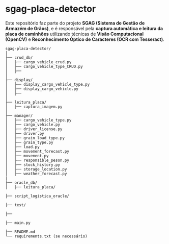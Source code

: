 # sgag-placa-detector
Este repositório faz parte do projeto **SGAG (Sistema de Gestão de Armazém de Grãos)**, e é responsável pela **captura automática e leitura da placa de caminhões** utilizando técnicas de **Visão Computacional (OpenCV)** e **Reconhecimento Óptico de Caracteres (OCR com Tesseract)**.

```
sgag-placa-detector/
│
├── crud_db/
│   ├── cargo_vehicle_crud.py
│   ├── cargo_vehicle_type_CRUD.py
│   ├── 
│   
├── display/
│   ├── display_cargo_vehicle_type.py
│   ├── display_cargo_vehicle.py
│   ├── 
│   
├── leitura_placa/
│   ├── captura_imagem.py
│  
├── manager/
│   ├── cargo_vehicle_type.py
│   ├── cargo_vehicle.py
│   ├── driver_license.py
│   ├── driver.py
│   ├── grain_load_type.py
│   ├── grain_type.py
│   ├── load.py
│   ├── movement_forecast.py
│   ├── movement.py
│   ├── responsible_peson.py
│   ├── stock_history.py
│   ├── storage_location.py
│   ├── weather_forecast.py
|
├── oracle_db/
│   ├── leitura_placa/

├── script_logistica_oracle/

├── test/

├── 

├── main.py

├── README.md
└── requirements.txt (se necessário)

```